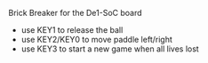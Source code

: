 Brick Breaker for the De1-SoC board
- use KEY1 to release the ball
- use KEY2/KEY0 to move paddle left/right
- use KEY3 to start a new game when all lives lost

